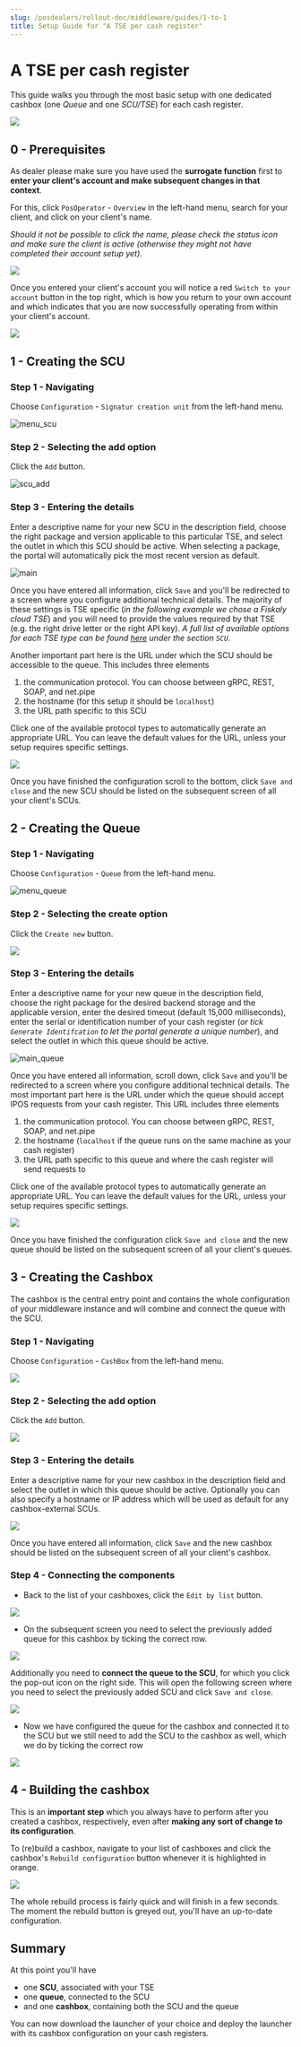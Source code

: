```yaml
---
slug: /posdealers/rollout-doc/middleware/guides/1-to-1
title: Setup Guide for "A TSE per cash register"
---
```


# A TSE per cash register
This guide walks you through the most basic setup with one dedicated cashbox (one *Queue* and one *SCU/TSE*) for each cash register.



![](../../images/cash-register-queue-scu-tse2.png)



## 0 - Prerequisites
As dealer please make sure you have used the **surrogate function** first to **enter your client's account and make subsequent changes in that context**.

For this, click `PosOperator` - `Overview` in the left-hand menu, search for your client, and click on your client's name.

*Should it not be possible to click the name, please check the status icon and make sure the client is active (otherwise they might not have completed their account setup yet).*

![](../images/surrogate.png)



Once you entered your client's account you will notice a red `Switch to your account` button in the top right, which is how you return to your own account and which indicates that you are now successfully operating from within your client's account.

![](../images/switch_back.png)





## 1 - Creating the SCU
### Step 1 - Navigating
Choose `Configuration` - `Signatur creation unit` from the left-hand menu.

![menu_scu](../images/menu_scu2.png)

### Step 2 - Selecting the add option

Click the `Add` button.

![scu_add](../images/scu_add2.png)

### Step 3 - Entering the details
Enter a descriptive name for your new SCU in the description field, choose the right package and version applicable to this particular TSE, and select the outlet in which this SCU should be active. When selecting a package, the portal will automatically pick the most recent version as default.

![main](main_scu2.png)



Once you have entered all information, click `Save` and you'll be redirected to a screen where you configure additional technical  details. The majority of these settings is TSE specific (*in the following example we chose a Fiskaly cloud TSE*) and you will need to provide the values required by that TSE (e.g. the right drive letter or the right API key). *A full list of available options for each TSE type can be found [here](middleware#templating-to-create-cashboxes) under the section `SCU`.*

Another important part here is the URL under which the SCU should be accessible to the queue. This includes three elements

1. the communication protocol. You can choose between gRPC, REST, SOAP, and net.pipe
2. the hostname (for this setup it should be `localhost`)
3. the URL path specific to this SCU

Click one of the available protocol types to automatically generate an appropriate URL. You can leave the default values for the URL, unless your setup requires specific settings.

![](../images/scu_config2.png)

Once you have finished the configuration scroll to the bottom, click `Save and close` and the new SCU should be listed on the subsequent screen of all your client's SCUs.



## 2 - Creating the Queue
### Step 1 - Navigating
Choose `Configuration` - `Queue` from the left-hand menu.

![menu_queue](../images/menu_queue2.png)

### Step 2 - Selecting the create option
Click the `Create new` button.

![](../images/queue_add2.png)

### Step 3 - Entering the details

Enter a descriptive name for your new queue in the description field, choose the right package for the desired backend storage and the applicable version, enter the desired timeout (default 15,000 milliseconds), enter the serial or identification number of your cash register (*or tick `Generate Identifcation` to let the portal generate a unique number*), and select the outlet in which this queue should be active.

![main_queue](main_queue2.png)

Once you have entered all information, scroll down, click `Save` and you'll be redirected to a screen where you configure additional technical details. The most important part here is the URL under which the queue should accept IPOS requests from your cash register. This URL includes three elements

1. the communication protocol. You can choose between gRPC, REST, SOAP, and net.pipe
2. the hostname (`localhost` if the queue runs on the same machine as your cash register)
3. the URL path specific to this queue and where the cash register will send requests to

Click one of the available protocol types to automatically generate an appropriate URL. You can leave the default values for the URL, unless your setup requires specific settings.

![](../images/queue_config2.png)

Once you have finished the configuration click `Save and close` and the new queue should be listed on the subsequent screen of all your client's queues.




## 3 - Creating the Cashbox
The cashbox is the central entry point and contains the whole configuration of your middleware instance and will combine and connect the queue with the SCU.

### Step 1 - Navigating

Choose `Configuration` - `CashBox` from the left-hand menu.

![](../images/menu_cashbox2.png)



### Step 2 - Selecting the add option

Click the `Add` button.

![](../images/cashbox_add2.png)



### Step 3 - Entering the details

Enter a descriptive name for your new cashbox in the description field and select the outlet in which this queue should be active. Optionally you can also specify a hostname or IP address which will be used as default for any cashbox-external SCUs.

![](main_cashbox2.png)

Once you have entered all information, click `Save` and the new cashbox should be listed on the subsequent screen of all your client's cashbox.



### Step 4 - Connecting the components

* Back to the list of your cashboxes, click the `Edit by list` button.

![](edit_cashbox2.png)



* On the subsequent screen you need to select the previously added queue for this cashbox by ticking the correct row.

![](select_queue2.png)

Additionally you need to **connect the queue to the SCU**, for which you click the pop-out icon on the right side. This will open the following screen where you need to select the previously added SCU and click `Save and close`.

![](connect_scu2.png)



* Now we have configured the queue for the cashbox and connected it to the SCU but we still need to add the SCU to the cashbox as well, which we do by ticking the correct row

![](select_scu2.png)



## 4 - Building the cashbox

This is an **important step** which you always have to perform after you created a cashbox, respectively, even after **making any sort of change to its configuration**.

To (re)build a cashbox, navigate to your list of cashboxes and click the cashbox's `Rebuild configuration` button whenever it is highlighted in orange.

![](build_cashbox2.png)

The whole rebuild process is fairly quick and will finish in a few seconds. The moment the rebuild button is greyed out, you'll have an up-to-date configuration.



## Summary

At this point you'll have

* one **SCU**, associated with your TSE
* one **queue**, connected to the SCU
* and one **cashbox**, containing both the SCU and the queue

You can now download the launcher of your choice and deploy the launcher with its cashbox configuration on your cash registers.